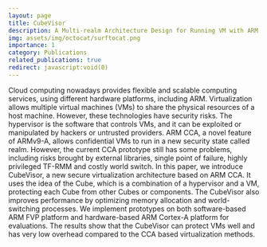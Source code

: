 ```yaml
---
layout: page
title: CubeVisor
description: A Multi-realm Architecture Design for Running VM with ARM CCA
img: assets/img/octocat/surftocat.png
importance: 1
category: Publications
related_publications: true
redirect: javascript:void(0)
---
```


Cloud computing nowadays provides flexible and scalable computing services, using different hardware platforms, including ARM. Virtualization allows multiple virtual machines (VMs) to share the physical resources of a host machine. However, these technologies have security risks. The hypervisor is the software that controls VMs, and it can be exploited or manipulated by hackers or untrusted providers. ARM CCA, a novel feature of ARMv9-A, allows confidential VMs to run in a new security state called realm. However, the current CCA prototype still has some problems, including risks brought by external libraries, single point of failure, highly privileged TF-RMM and costly world switch. In this paper, we introduce CubeVisor, a new secure virtualization architecture based on ARM CCA. It uses the idea of the Cube, which is a combination of a hypervisor and a VM, protecting each Cube from other Cubes or components. The CubeVisor also improves performance by optimizing memory allocation and world-switching processes. We implement prototypes on both software-based ARM FVP platform and hardware-based ARM Cortex-A platform for evaluations. The results show that the CubeVisor can protect VMs well and has very low overhead compared to the CCA based virtualization methods.
